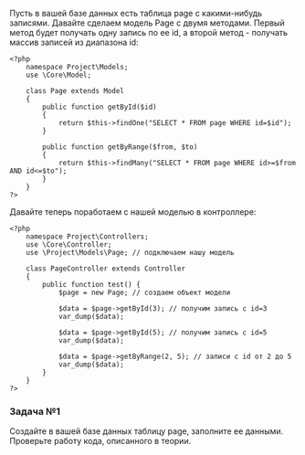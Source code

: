 Пусть в вашей базе данных есть таблица page с какими-нибудь записями. Давайте сделаем модель Page с двумя методами.
Первый метод будет получать одну запись по ее id, а второй метод - получать массив записей из диапазона id:

    <?php
        namespace Project\Models;
        use \Core\Model;
        
        class Page extends Model
        {
            public function getById($id)
            {
                return $this->findOne("SELECT * FROM page WHERE id=$id");
            }
            
            public function getByRange($from, $to)
            {
                return $this->findMany("SELECT * FROM page WHERE id>=$from AND id<=$to");
            }
        }
    ?>

Давайте теперь поработаем с нашей моделью в контроллере:

    <?php
        namespace Project\Controllers;
        use \Core\Controller;
        use \Project\Models\Page; // подключаем нашу модель
        
        class PageController extends Controller
        {
            public function test() {
                $page = new Page; // создаем объект модели
            
                $data = $page->getById(3); // получим запись с id=3
                var_dump($data);
                
                $data = $page->getById(5); // получим запись с id=5
                var_dump($data);
                
                $data = $page->getByRange(2, 5); // записи с id от 2 до 5
                var_dump($data);
            }
        }
    ?>

### Задача №1

Создайте в вашей базе данных таблицу page, заполните ее данными. Проверьте работу кода, описанного в теории.